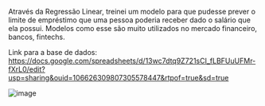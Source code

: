Através da Regressão Linear, treinei um modelo para que pudesse prever o limite de empréstimo que uma pessoa poderia receber dado o salário que ela possui. Modelos como esse são muito utilizados no mercado financeiro, bancos, fintechs. 

Link para a base de dados: https://docs.google.com/spreadsheets/d/13wc7dtq9Z721sCI_fLBFUuUFMr-fXrL0/edit?usp=sharing&ouid=106626309807305578447&rtpof=true&sd=true

![image](https://user-images.githubusercontent.com/74550998/167524190-6af3804d-f7f9-4dd8-9cdf-06303cb2b6d6.png)
